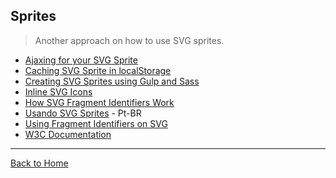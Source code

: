 ## Sprites
> Another approach on how to use SVG sprites.

* [Ajaxing for your SVG Sprite](https://css-tricks.com/ajaxing-svg-sprite/)
* [Caching SVG Sprite in localStorage](http://osvaldas.info/caching-svg-sprite-in-localstorage)
* [Creating SVG Sprites using Gulp and Sass](https://www.liquidlight.co.uk/blog/creating-svg-sprites-using-gulp-and-sass/)
* [Inline SVG Icons](https://kartikprabhu.com/article/inline-svg-icons)
* [How SVG Fragment Identifiers Work](https://css-tricks.com/svg-fragment-identifiers-work/)
* [Usando SVG Sprites](http://willianjusten.com.br/usando-svg-sprites/) - Pt-BR
* [Using Fragment Identifiers on SVG](http://www.broken-links.com/2012/08/14/better-svg-sprites-with-fragment-identifiers/)
* [W3C Documentation](http://www.w3.org/TR/SVG/linking.html#SVGFragmentIdentifiers)

---
[Back to Home](../awesome-svg)
